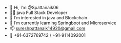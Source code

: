 - 👋 Hi, I’m @Spattanaik06
- 🧑‍💻 java Full Stack Developer
- 👀 I’m interested in java and Blockchain
- 🌱 I’m currently learning Springboot and Microservice
- 📫 sureshpattanaik14920@gmail.com
- 📲 +91-6372769742 / +91-9114092001

<!---
Spattanaik06/Spattanaik06 is a ✨ special ✨ repository because its `README.md` (this file) appears on your GitHub profile.
You can click the Preview link to take a look at your changes.
--->

